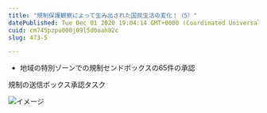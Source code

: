 ```yaml
---
title: "規制保護観察によって生み出された国民生活の変化！（5）"
datePublished: Tue Dec 01 2020 19:04:14 GMT+0000 (Coordinated Universal Time)
cuid: cm745pzpu000j09l5d0oah82c
slug: 473-5

---
```



- 地域の特別ゾーンでの規制センドボックスの65件の承認

規制の送信ボックス承認タスク

![イメージ](https://cdn.hashnode.com/res/hashnode/image/upload/v1739500558968/22d2a104-2342-4dac-9a36-96b566699d30.jpeg)